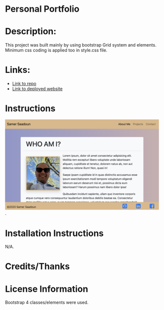 # Personal Portfolio

# Description:
This project was built mainly by using bootstrap Grid system and elements. Minimum css coding is applied too in style.css file.

# Links:
*  [Link to repo](https://github.com/samergain/samers-portfolio)
*  [Link to deployed website](https://samergain.github.io/samers-portfolio/)


# Instructions 
![Home Page](portfolio1.png).

# Installation Instructions 
N/A.

# Credits/Thanks 

# License Information 
Bootstrap 4 classes/elements were used.
